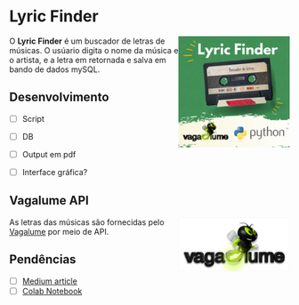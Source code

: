 # Lyric Finder

<img align="right" src="images/lf.png" width="200">

O **Lyric Finder** é um buscador de letras de músicas. O usúario digita o nome da música e o artista, e a letra em retornada e salva em bando de dados mySQL.


## Desenvolvimento

- [ ] Script
- [ ] DB
- [ ] Output em pdf
- [ ] Interface gráfica?


## Vagalume API

<img align="right" src="images/410-fundo-claro.jpg" width="200">

As letras das músicas são fornecidas pelo [Vagalume](https://www.vagalume.com.br/) por meio de API.

## Pendências

- [ ] [Medium article](https://)
- [ ] [Colab Notebook](https://)

